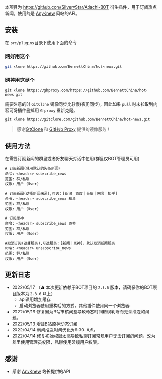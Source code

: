 本项目为 https://github.com/SilveryStar/Adachi-BOT 衍生插件，用于订阅热点新闻，使用的是 [AnyKnew](https://www.anyknew.com/#/) 网站的API。

## 安装

在 `src/plugins`目录下使用下面的命令

### 网好用这个

```sh
git clone https://github.com/BennettChina/hot-news.git
```

### 网差用这两个

```shell
git clone https://ghproxy.com/https://github.com/BennettChina/hot-news.git
```

需要注意的时 `GitClone` 镜像同步比较慢(夜间同步)，因此如果 `pull` 时未拉取到内容可将插件删掉用 `Ghproxy` 重新克隆。

```shell
git clone https://gitclone.com/github.com/BennettChina/hot-news.git
```

> 感谢[GitClone](https://gitclone.com/) 和 [GitHub Proxy](https://ghproxy.com/) 提供的镜像服务！

## 使用方法

在需要订阅新闻的群里或者好友聊天对话中使用(群里仅BOT管理员可用)

```
# 订阅新闻(使用默认的头条新闻)
命令: <header> subscribe_news
范围: 群/私聊
权限: 用户 (User)

# 订阅新闻(选择新闻来源),可选：[新浪｜百度｜头条｜网易｜知乎]
命令: <header> subscribe_news 新浪
范围: 群/私聊
权限: 用户 (User)

# 订阅原神
命令: <header> subscribe_news 原神
范围: 群/私聊
权限: 用户 (User)

#取消订阅(选择服务),可选服务：[新闻｜原神]，默认取消新闻服务
命令: <header> unsubscribe_news
范围: 群/私聊
权限: 用户 (User)
```

## 更新日志

- 2022/05/17 （⚠️ 本次更新依赖于BOT项目的 `2.3.6` 版本，请确保你的BOT项目版本为 `2.3.6` 以上）
  - api调用增加缓存
  - 启动浏览器使用重构后的方式，其他插件使用同一个浏览器
- 2022/05/16 修复因为B站审核问题导致动态时间错误判断而无法推送的问题。
- 2022/05/13 增加B站原神动态订阅
- 2022/04/14 新闻推送时间优化为8:30~9点。
- 2022/04/14 修复初始权限太高导致私聊订阅常规用户无法订阅的问题，改为群里使用管理员权限，私聊使用常规用户权限。

## 感谢

- 感谢 [AnyKnew](https://www.anyknew.com/#/) 站长提供的API